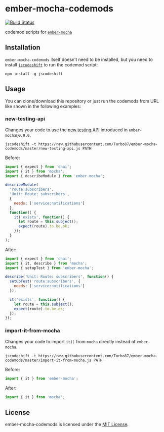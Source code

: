 
ember-mocha-codemods
==============================================================================

[![Build Status](https://travis-ci.org/Turbo87/ember-mocha-codemods.svg?branch=master)](https://travis-ci.org/Turbo87/ember-mocha-codemods)

codemod scripts for [`ember-mocha`](https://github.com/emberjs/ember-mocha/)


Installation
------------------------------------------------------------------------------

`ember-mocha-codemods` itself doesn't need to be installed, but you need to
install [`jscodeshift`](https://github.com/facebook/jscodeshift) to run the
codemod script:

```
npm install -g jscodeshift
```


Usage
------------------------------------------------------------------------------

You can clone/download this repository or just run the codemods from URL like
shown in the following examples:

### new-testing-api

Changes your code to use the [new testing API](https://github.com/emberjs/ember-mocha/pull/84)
introduced in `ember-mocha@0.9.0`.

```
jscodeshift -t https://raw.githubusercontent.com/Turbo87/ember-mocha-codemods/master/new-testing-api.js PATH
```

Before:

```js
import { expect } from 'chai';
import { it } from 'mocha';
import { describeModule } from 'ember-mocha';

describeModule(
  'route:subscribers',
  'Unit: Route: subscribers',
  {
    needs: ['service:notifications']
  },
  function() {
    it('exists', function() {
      let route = this.subject();
      expect(route).to.be.ok;
    });
  }
);
```

After:

```js
import { expect } from 'chai';
import { it, describe } from 'mocha';
import { setupTest } from 'ember-mocha';

describe('Unit: Route: subscribers', function() {
  setupTest('route:subscribers', {
    needs: ['service:notifications']
  });

  it('exists', function() {
    let route = this.subject();
    expect(route).to.be.ok;
  });
});
```

### import-it-from-mocha

Changes your code to import `it()` from `mocha` directly instead of
`ember-mocha`.

```
jscodeshift -t https://raw.githubusercontent.com/Turbo87/ember-mocha-codemods/master/import-it-from-mocha.js PATH
```

Before:

```js
import { it } from 'ember-mocha';
```

After:

```js
import { it } from 'mocha';
```


License
------------------------------------------------------------------------------
ember-mocha-codemods is licensed under the [MIT License](LICENSE).
